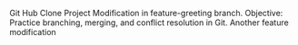 Git Hub Clone Project
Modification in feature-greeting branch.
Objective: Practice branching, merging, and conflict resolution in Git.
Another feature modification
